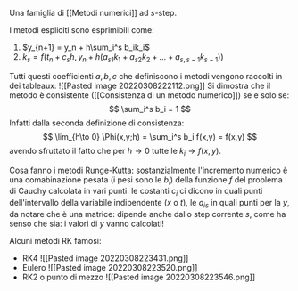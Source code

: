 Una famiglia di [[Metodi numerici]] ad $s$-step. 

I metodi espliciti sono esprimibili come:
1. $y_{n+1} = y_n + h\sum_i^s b_ik_i$
2. $k_s = f(t_n+c_sh, y_n + h(a_{s1}k_1 + a_{s2}k_2 + \dots + a_{s,s-1}k_{s-1}))$  

Tutti questi coefficienti $a,b,c$ che definiscono i metodi vengono raccolti in dei tableaux:
![[Pasted image 20220308222112.png]]
Si dimostra che il metodo è consistente ([[Consistenza di un metodo numerico]]) se e solo se:
$$
\sum_i^s b_i = 1
$$
Infatti dalla seconda definizione di consistenza:
$$
\lim_{h\to 0} \Phi(x,y;h) = \sum_i^s b_i f(x,y) = f(x,y)
$$
avendo sfruttato il fatto che per $h\to 0$ tutte le $k_i \to f(x,y)$. 

Cosa fanno i metodi Runge-Kutta: sostanzialmente l'incremento numerico è una comabinazione pesata (i pesi sono le $b_i$) della funzione $f$ del problema di Cauchy calcolata in vari punti: le costanti $c_i$ ci dicono in quali punti dell'intervallo della variabile indipendente ($x$ o $t$), le $a_{is}$ in quali punti per la $y$, da notare che è una matrice: dipende anche dallo step corrente $s$, come ha senso che sia: i valori di $y$ vanno calcolati!

Alcuni metodi RK famosi:
- RK4
![[Pasted image 20220308223431.png]]
- Eulero
 ![[Pasted image 20220308223520.png]]
 - RK2 o punto di mezzo
 ![[Pasted image 20220308223546.png]]